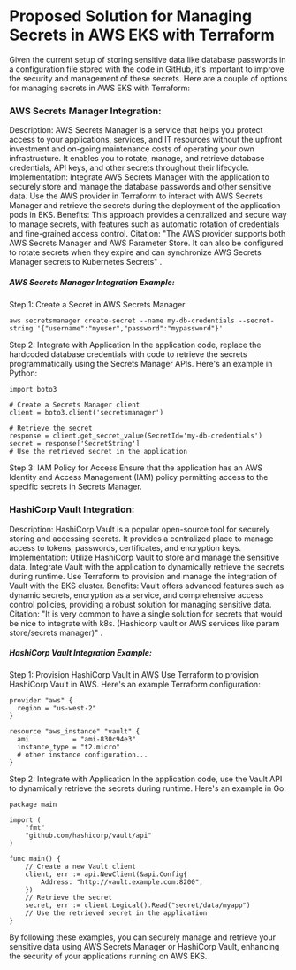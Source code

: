 # Proposed Solution for Managing Secrets in AWS EKS with Terraform
Given the current setup of storing sensitive data like database passwords in a configuration file stored with the code in GitHub, it's important to improve the security and management of these secrets. Here are a couple of options for managing secrets in AWS EKS with Terraform:

###  AWS Secrets Manager Integration:

Description: AWS Secrets Manager is a service that helps you protect access to your applications, services, and IT resources without the upfront investment and on-going maintenance costs of operating your own infrastructure. It enables you to rotate, manage, and retrieve database credentials, API keys, and other secrets throughout their lifecycle.
Implementation: Integrate AWS Secrets Manager with the application to securely store and manage the database passwords and other sensitive data. Use the AWS provider in Terraform to interact with AWS Secrets Manager and retrieve the secrets during the deployment of the application pods in EKS.
Benefits: This approach provides a centralized and secure way to manage secrets, with features such as automatic rotation of credentials and fine-grained access control.
Citation: "The AWS provider supports both AWS Secrets Manager and AWS Parameter Store. It can also be configured to rotate secrets when they expire and can synchronize AWS Secrets Manager secrets to Kubernetes Secrets" .
##### AWS Secrets Manager Integration Example:
Step 1: Create a Secret in AWS Secrets Manager
```
aws secretsmanager create-secret --name my-db-credentials --secret-string '{"username":"myuser","password":"mypassword"}'
```
Step 2: Integrate with Application
In the application code, replace the hardcoded database credentials with code to retrieve the secrets programmatically using the Secrets Manager APIs. Here's an example in Python:
```
import boto3

# Create a Secrets Manager client
client = boto3.client('secretsmanager')

# Retrieve the secret
response = client.get_secret_value(SecretId='my-db-credentials')
secret = response['SecretString']
# Use the retrieved secret in the application
```
Step 3: IAM Policy for Access
Ensure that the application has an AWS Identity and Access Management (IAM) policy permitting access to the specific secrets in Secrets Manager.

### HashiCorp Vault Integration:

Description: HashiCorp Vault is a popular open-source tool for securely storing and accessing secrets. It provides a centralized place to manage access to tokens, passwords, certificates, and encryption keys.
Implementation: Utilize HashiCorp Vault to store and manage the sensitive data. Integrate Vault with the application to dynamically retrieve the secrets during runtime. Use Terraform to provision and manage the integration of Vault with the EKS cluster.
Benefits: Vault offers advanced features such as dynamic secrets, encryption as a service, and comprehensive access control policies, providing a robust solution for managing sensitive data.
Citation: "It is very common to have a single solution for secrets that would be nice to integrate with k8s. (Hashicorp vault or AWS services like param store/secrets manager)" .
 ##### HashiCorp Vault Integration Example:
Step 1: Provision HashiCorp Vault in AWS
Use Terraform to provision HashiCorp Vault in AWS. Here's an example Terraform configuration:
```
provider "aws" {
  region = "us-west-2"
}

resource "aws_instance" "vault" {
  ami           = "ami-830c94e3"
  instance_type = "t2.micro"
  # other instance configuration...
}
```
Step 2: Integrate with Application
In the application code, use the Vault API to dynamically retrieve the secrets during runtime. Here's an example in Go:
```
package main

import (
	"fmt"
	"github.com/hashicorp/vault/api"
)

func main() {
	// Create a new Vault client
	client, err := api.NewClient(&api.Config{
		Address: "http://vault.example.com:8200",
	})
	// Retrieve the secret
	secret, err := client.Logical().Read("secret/data/myapp")
	// Use the retrieved secret in the application
}
```
By following these examples, you can securely manage and retrieve your sensitive data using AWS Secrets Manager or HashiCorp Vault, enhancing the security of your applications running on AWS EKS.
